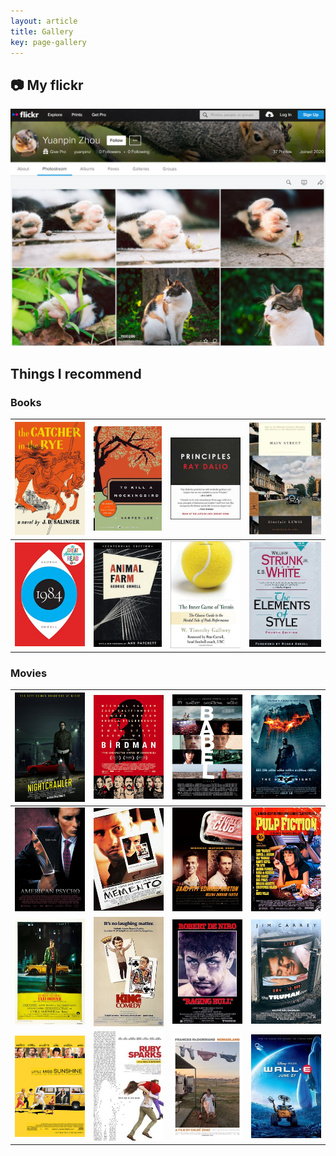 ```yaml
---
layout: article
title: Gallery
key: page-gallery
---
```


## :camera: My flickr

[![](https://raw.githubusercontent.com/yuanpinz/blog/main/assets/images/pages/flickr-page.png "My flickr")](https://www.flickr.com/photos/yuanpinz/)

## Things I recommend

### Books

| [![](https://raw.githubusercontent.com/yuanpinz/blog/main/assets/images/pages/the-catcher-in-the-rye.jpg "The Catcher in The Rye")](https://www.goodreads.com/book/show/5107.The_Catcher_in_the_Rye) | [![](https://raw.githubusercontent.com/yuanpinz/blog/main/assets/images/pages/to-kill-a-mocking-bird.jpg "To Kill a Mocking Bird")](https://www.goodreads.com/book/show/2657.To_Kill_a_Mockingbird) | [![](https://raw.githubusercontent.com/yuanpinz/blog/main/assets/images/pages/principles.jpg "Principles: Life and Work")](https://www.goodreads.com/book/show/34536488-principles) | [![](https://raw.githubusercontent.com/yuanpinz/blog/main/assets/images/pages/main-street.jpg "Main Street")](https://www.goodreads.com/book/show/11376.Main_Street) |
| ------------------------------------------------------------ | ------------------------------------------------------------ | ------------------------------------------------------------ | ------------------------------------------------------------ |
| [![](https://raw.githubusercontent.com/yuanpinz/blog/main/assets/images/pages/1984.jpg "1984")](https://www.goodreads.com/book/show/40961427-1984) | [![](https://raw.githubusercontent.com/yuanpinz/blog/main/assets/images/pages/animal-farm.jpg "Animal Farm")](https://www.goodreads.com/book/show/7613.Animal_Farm) | [![the-inner-game-of-tennis](https://raw.githubusercontent.com/yuanpinz/blog/main/assets/images/pages/the-inner-game-of-tennis.jpg "The Inner Game of Tennis")](https://www.goodreads.com/book/show/905.The_Inner_Game_of_Tennis) | [![the-elements-of-style](https://raw.githubusercontent.com/yuanpinz/blog/main/assets/images/pages/the-elements-of-style.jpg "The Elements of Style")](https://www.goodreads.com/book/show/33514.The_Elements_of_Style) |


### Movies

| [![](https://raw.githubusercontent.com/yuanpinz/blog/main/assets/images/pages/nightcrawler.jpg "Nightcrawler")](https://youtu.be/X8kYDQan8bw) | [![](https://raw.githubusercontent.com/yuanpinz/blog/main/assets/images/pages/birdman.png "Birdman")](https://youtu.be/uJfLoE6hanc) | [![](https://raw.githubusercontent.com/yuanpinz/blog/main/assets/images/pages/babel.png "Babel")](https://youtu.be/yDNa6t-TDrQ) | [![](https://raw.githubusercontent.com/yuanpinz/blog/main/assets/images/pages/the-dark-knight.jpg "The Dark Knight")](https://youtu.be/EXeTwQWrcwY) |
| ------------------------------------------------------------ | ------------------------------------------------------------ | ------------------------------------------------------------ | ------------------------------------------------------------ |
| [![](https://raw.githubusercontent.com/yuanpinz/blog/main/assets/images/pages/american-psycho.webp "American Psycho")](https://youtu.be/81mibtQWWBg) | [![memento](https://raw.githubusercontent.com/yuanpinz/blog/main/assets/images/pages/memento.jpg "Memento")](https://youtu.be/4CV41hoyS8A) | [![fight-club](https://raw.githubusercontent.com/yuanpinz/blog/main/assets/images/pages/fight-club.jpg "Fight Club")](https://youtu.be/qtRKdVHc-cE) | [![pulp-fiction](https://raw.githubusercontent.com/yuanpinz/blog/main/assets/images/pages/pulp-fiction.jpg "Pulp Fiction")](https://youtu.be/s7EdQ4FqbhY) |
| [![taxi-driver](https://raw.githubusercontent.com/yuanpinz/blog/main/assets/images/pages/taxi-driver.jpg "Taxi Driver")](https://youtu.be/UUxD4-dEzn0) | [![the-king-of-comedy](https://raw.githubusercontent.com/yuanpinz/blog/main/assets/images/pages/the-king-of-comedy.jpg "The King of Comedy")](https://youtu.be/0wVhCCo02P4) | [![raging-bull](https://raw.githubusercontent.com/yuanpinz/blog/main/assets/images/pages/raging-bull.jpg "Raging Bull")](https://www.youtu.be/yUp6d79WRVI) | [![the-truman-show](https://raw.githubusercontent.com/yuanpinz/blog/main/assets/images/pages/the-truman-show.jpg "The Truman Show")](https://youtu.be/dlnmQbPGuls) |
| [![little-miss-sunshine](https://raw.githubusercontent.com/yuanpinz/blog/main/assets/images/pages/little-miss-sunshine.jpg "Little Miss Sunshine")](https://youtu.be/bQ7BZTMLImA) | [![ruby-sparks](https://raw.githubusercontent.com/yuanpinz/blog/main/assets/images/pages/ruby-sparks.jpg "Ruby Sparks")](https://youtu.be/xb3_AE-UinY) | [![nomadland](https://raw.githubusercontent.com/yuanpinz/blog/main/assets/images/pages/nomadland.webp "Nomadland")](https://youtu.be/6sxCFZ8_d84) | [![wall-e](https://raw.githubusercontent.com/yuanpinz/blog/main/assets/images/pages/wall-e.jpg "Wall-E")](https://youtu.be/CZ1CATNbXg0) |





